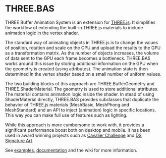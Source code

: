 # THREE.BAS
THREE Buffer Animation System is an extension for [THREE.js](https://github.com/mrdoob/three.js/). It simplifies the workflow of extending the built-in THREE.js materials to include animation logic in the vertex shader.

The standard way of animating objects in THREE.js is to change the values of position, rotation and scale on the CPU and upload the results to the GPU as a transformation matrix. As the number of objects increases, the volume of data sent to the GPU each frame becomes a bottleneck. THREE.BAS works around this issue by storing additional information on the GPU when the geometry is created (using attributes). The animation state is then determined in the vertex shader based on a small number of uniform values.

The two building blocks of this approach are THREE.BufferGeometry and THREE.ShaderMaterial. The geometry is used to store additional attributes. The material contains animation logic inside the shader. In stead of using ShaderMaterial directly, THREE.BAS provides subclasses that duplicate the behavior of THREE.js materials (MeshBasic, MeshPhong and MeshStandard) and an API to inject (animation) logic in specific locations. This way you can make full use of features such as lighting.

While this approach is more cumbersome to work with, it provides a significant performance boost both on desktop and mobile. It has been used in award winning projects such as [Cavalier Challenge](https://cavalierchallenge.com/) and [DS Signature Art](https://ds-signatureart.com/).

See [examples](http://three-bas-examples.surge.sh/), [documentation](http://three-bas-examples.surge.sh/docs/gen/) and the wiki for more information.
